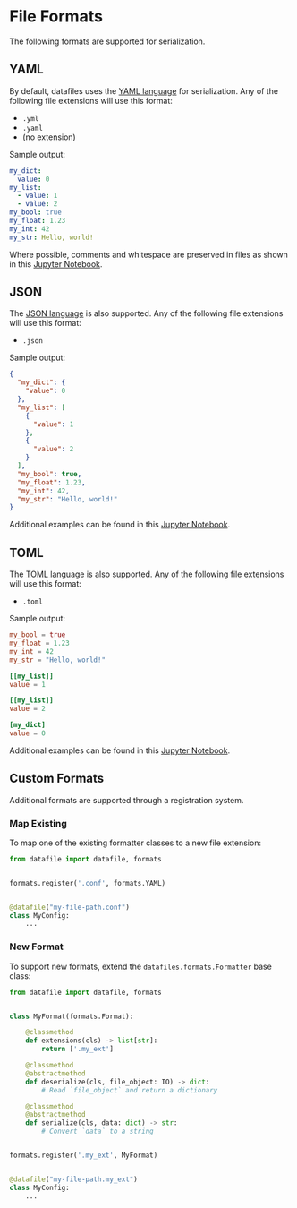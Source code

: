 # File Formats

The following formats are supported for serialization.

## YAML

By default, datafiles uses the [YAML language](https://yaml.org/) for serialization.
Any of the following file extensions will use this format:

- `.yml`
- `.yaml`
- (no extension)

Sample output:

```yaml
my_dict:
  value: 0
my_list:
  - value: 1
  - value: 2
my_bool: true
my_float: 1.23
my_int: 42
my_str: Hello, world!
```

Where possible, comments and whitespace are preserved in files as shown in this [Jupyter Notebook](https://github.com/jacebrowning/datafiles/blob/main/notebooks/roundtrip_comments.ipynb).

## JSON

The [JSON language](https://www.json.org/) is also supported.
Any of the following file extensions will use this format:

- `.json`

Sample output:

```json
{
  "my_dict": {
    "value": 0
  },
  "my_list": [
    {
      "value": 1
    },
    {
      "value": 2
    }
  ],
  "my_bool": true,
  "my_float": 1.23,
  "my_int": 42,
  "my_str": "Hello, world!"
}
```

Additional examples can be found in this [Jupyter Notebook](https://github.com/jacebrowning/datafiles/blob/main/notebooks/format_options.ipynb).

## TOML

The [TOML language](https://github.com/toml-lang/toml) is also supported.
Any of the following file extensions will use this format:

- `.toml`

Sample output:

```toml
my_bool = true
my_float = 1.23
my_int = 42
my_str = "Hello, world!"

[[my_list]]
value = 1

[[my_list]]
value = 2

[my_dict]
value = 0
```

Additional examples can be found in this [Jupyter Notebook](https://github.com/jacebrowning/datafiles/blob/main/notebooks/format_options.ipynb).

## Custom Formats

Additional formats are supported through a registration system.

### Map Existing

To map one of the existing formatter classes to a new file extension:

```python hl_lines="4"
from datafile import datafile, formats


formats.register('.conf', formats.YAML)


@datafile("my-file-path.conf")
class MyConfig:
    ...
```
### New Format

To support new formats, extend the `datafiles.formats.Formatter` base class:

```python hl_lines="4"
from datafile import datafile, formats


class MyFormat(formats.Format):

    @classmethod
    def extensions(cls) -> list[str]:
        return ['.my_ext']

    @classmethod
    @abstractmethod
    def deserialize(cls, file_object: IO) -> dict:
        # Read `file_object` and return a dictionary

    @classmethod
    @abstractmethod
    def serialize(cls, data: dict) -> str:
        # Convert `data` to a string


formats.register('.my_ext', MyFormat)


@datafile("my-file-path.my_ext")
class MyConfig:
    ...
```
